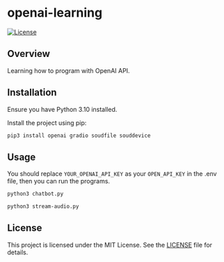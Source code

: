 # openai-learning

[![License](https://img.shields.io/badge/license-MIT-blue.svg)](https://opensource.org/licenses/MIT)

## Overview

Learning how to program with OpenAI API.

## Installation

Ensure you have Python 3.10 installed.

Install the project using pip:

```zsh
pip3 install openai gradio soudfile souddevice
```

## Usage

You should replace `YOUR_OPENAI_API_KEY` as your `OPEN_API_KEY` in the .env file, then you can run the programs.

```zsh
python3 chatbot.py
```

```zsh
python3 stream-audio.py
```

## License

This project is licensed under the MIT License. See the [LICENSE](https://github.com/mutse/openai-learning/blob/main/LICENSE) file for details.
